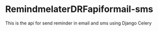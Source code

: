 # RemindmelaterDRFapiformail-sms
This is the api for send reminder in email and sms using Django Celery
